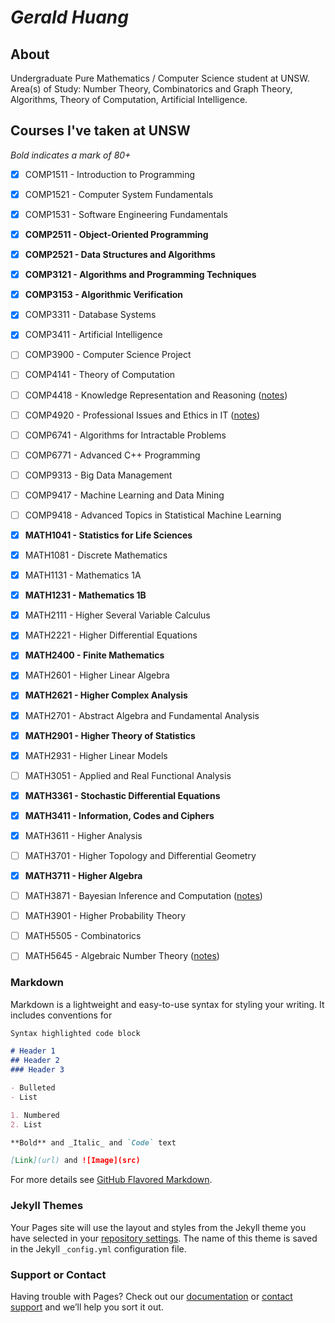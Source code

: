 # _Gerald Huang_
## About

Undergraduate Pure Mathematics / Computer Science student at UNSW. <br />
Area(s) of Study: Number Theory, Combinatorics and Graph Theory, Algorithms, Theory of Computation, Artificial Intelligence.

## Courses I've taken at UNSW
_Bold indicates a mark of 80+_
- [x] COMP1511 - Introduction to Programming
- [x] COMP1521 - Computer System Fundamentals
- [x] COMP1531 - Software Engineering Fundamentals
- [x] **COMP2511 - Object-Oriented Programming**
- [x] **COMP2521 - Data Structures and Algorithms**
- [x] **COMP3121 - Algorithms and Programming Techniques**
- [x] **COMP3153 - Algorithmic Verification**
- [x] COMP3311 - Database Systems
- [x] COMP3411 - Artificial Intelligence
- [ ] COMP3900 - Computer Science Project
- [ ] COMP4141 - Theory of Computation
- [ ] COMP4418 - Knowledge Representation and Reasoning ([notes](Course%20notes/COMP4418))
- [ ] COMP4920 - Professional Issues and Ethics in IT ([notes](Course%20notes/COMP4920))
- [ ] COMP6741 - Algorithms for Intractable Problems
- [ ] COMP6771 - Advanced C++ Programming
- [ ] COMP9313 - Big Data Management
- [ ] COMP9417 - Machine Learning and Data Mining
- [ ] COMP9418 - Advanced Topics in Statistical Machine Learning
- [x] **MATH1041 - Statistics for Life Sciences**
- [x] MATH1081 - Discrete Mathematics
- [x] MATH1131 - Mathematics 1A
- [x] **MATH1231 - Mathematics 1B**
- [x] MATH2111 - Higher Several Variable Calculus
- [x] MATH2221 - Higher Differential Equations
- [x] **MATH2400 - Finite Mathematics**
- [x] MATH2601 - Higher Linear Algebra
- [x] **MATH2621 - Higher Complex Analysis**
- [x] MATH2701 - Abstract Algebra and Fundamental Analysis
- [x] **MATH2901 - Higher Theory of Statistics**
- [x] MATH2931 - Higher Linear Models
- [ ] MATH3051 - Applied and Real Functional Analysis
- [x] **MATH3361 - Stochastic Differential Equations**
- [x] **MATH3411 - Information, Codes and Ciphers**
- [x] MATH3611 - Higher Analysis
- [ ] MATH3701 - Higher Topology and Differential Geometry
- [x] **MATH3711 - Higher Algebra**
- [ ] MATH3871 - Bayesian Inference and Computation ([notes](Course%20notes/MATH3871))
- [ ] MATH3901 - Higher Probability Theory
- [ ] MATH5505 - Combinatorics
- [ ] MATH5645 - Algebraic Number Theory ([notes](Course%20notes/MATH5645))





### Markdown

Markdown is a lightweight and easy-to-use syntax for styling your writing. It includes conventions for

```markdown
Syntax highlighted code block

# Header 1
## Header 2
### Header 3

- Bulleted
- List

1. Numbered
2. List

**Bold** and _Italic_ and `Code` text

[Link](url) and ![Image](src)
```

For more details see [GitHub Flavored Markdown](https://guides.github.com/features/mastering-markdown/).

### Jekyll Themes

Your Pages site will use the layout and styles from the Jekyll theme you have selected in your [repository settings](https://github.com/opengangs/portfolio/settings/pages). The name of this theme is saved in the Jekyll `_config.yml` configuration file.

### Support or Contact

Having trouble with Pages? Check out our [documentation](https://docs.github.com/categories/github-pages-basics/) or [contact support](https://support.github.com/contact) and we’ll help you sort it out.
